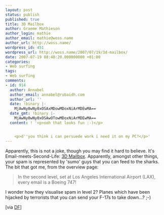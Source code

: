 ```yaml
---
layout: post
status: publish
published: true
title: 3D Mailbox
author: Graeme Mathieson
author_login: mathie
author_email: mathie@woss.name
author_url: http://woss.name/
wordpress_id: 451
wordpress_url: http://woss.name/2007/07/19/3d-mailbox/
date: 2007-07-19 08:48:20.000000000 +01:00
categories:
- Web surfing
tags:
- Web surfing
comments:
- id: 914
  author: Annabel
  author_email: annabel@rubaidh.com
  author_url: ''
  date: !binary |-
    MjAwNy0wNy0xOSAxMDowMDoxNiArMDEwMA==
  date_gmt: !binary |-
    MjAwNy0wNy0xOSAwOTowMDoxNiArMDEwMA==
  content: ! '<p>ooh that looks fun :-)</p>


    <p>d''you think i can persuede work i need it on my PC?</p>'
---
```

Apparently, this is not a joke, though you may find it hard to believe.  It's Email-meets-Second-Life: [3D Mailbox](http://www.3dmailbox.com/).  Apparently, amongst other things, your spam is represented by 'sumo' guys that you can feed to the sharks.  The bit that got me, from the overview page:

> In the second level, set at Los Angeles International Airport (LAX), every email is a Boeing 747!

I wonder how they visualise spam in level 2?  Planes which have been hijacked by terrorists that you can send your F-17s to take down...? ;-)

[via [DF](http://daringfireball.net/)]
